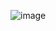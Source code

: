 ![image](https://user-images.githubusercontent.com/65335438/142726145-01fbd4b6-76e9-4fb9-8bdb-e2fd6f3b1958.png)

